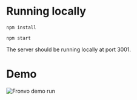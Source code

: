 # Running locally

`npm install`

`npm start`

The server should be running locally at port 3001.

# Demo

<img src='https://raw.githubusercontent.com/Fronvo/server/master/.github/assets/demo-run-local.svg' alt='Fronvo demo run'>
